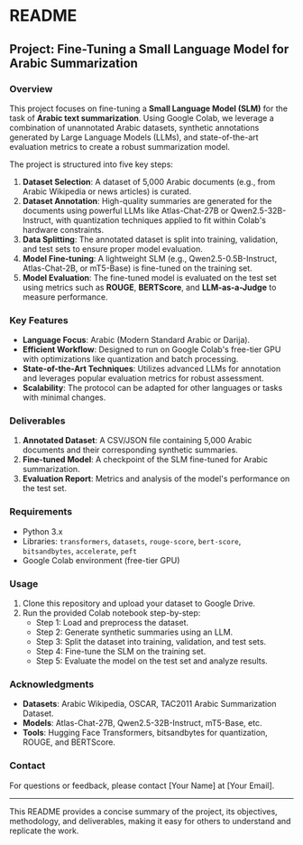 # README

## Project: Fine-Tuning a Small Language Model for Arabic Summarization

### Overview
This project focuses on fine-tuning a **Small Language Model (SLM)** for the task of **Arabic text summarization**. Using Google Colab, we leverage a combination of unannotated Arabic datasets, synthetic annotations generated by Large Language Models (LLMs), and state-of-the-art evaluation metrics to create a robust summarization model.

The project is structured into five key steps:
1. **Dataset Selection**: A dataset of 5,000 Arabic documents (e.g., from Arabic Wikipedia or news articles) is curated.
2. **Dataset Annotation**: High-quality summaries are generated for the documents using powerful LLMs like Atlas-Chat-27B or Qwen2.5-32B-Instruct, with quantization techniques applied to fit within Colab's hardware constraints.
3. **Data Splitting**: The annotated dataset is split into training, validation, and test sets to ensure proper model evaluation.
4. **Model Fine-tuning**: A lightweight SLM (e.g., Qwen2.5-0.5B-Instruct, Atlas-Chat-2B, or mT5-Base) is fine-tuned on the training set.
5. **Model Evaluation**: The fine-tuned model is evaluated on the test set using metrics such as **ROUGE**, **BERTScore**, and **LLM-as-a-Judge** to measure performance.

### Key Features
- **Language Focus**: Arabic (Modern Standard Arabic or Darija).
- **Efficient Workflow**: Designed to run on Google Colab's free-tier GPU with optimizations like quantization and batch processing.
- **State-of-the-Art Techniques**: Utilizes advanced LLMs for annotation and leverages popular evaluation metrics for robust assessment.
- **Scalability**: The protocol can be adapted for other languages or tasks with minimal changes.

### Deliverables
1. **Annotated Dataset**: A CSV/JSON file containing 5,000 Arabic documents and their corresponding synthetic summaries.
2. **Fine-tuned Model**: A checkpoint of the SLM fine-tuned for Arabic summarization.
3. **Evaluation Report**: Metrics and analysis of the model's performance on the test set.

### Requirements
- Python 3.x
- Libraries: `transformers`, `datasets`, `rouge-score`, `bert-score`, `bitsandbytes`, `accelerate`, `peft`
- Google Colab environment (free-tier GPU)

### Usage
1. Clone this repository and upload your dataset to Google Drive.
2. Run the provided Colab notebook step-by-step:
   - Step 1: Load and preprocess the dataset.
   - Step 2: Generate synthetic summaries using an LLM.
   - Step 3: Split the dataset into training, validation, and test sets.
   - Step 4: Fine-tune the SLM on the training set.
   - Step 5: Evaluate the model on the test set and analyze results.

### Acknowledgments
- **Datasets**: Arabic Wikipedia, OSCAR, TAC2011 Arabic Summarization Dataset.
- **Models**: Atlas-Chat-27B, Qwen2.5-32B-Instruct, mT5-Base, etc.
- **Tools**: Hugging Face Transformers, bitsandbytes for quantization, ROUGE, and BERTScore.

### Contact
For questions or feedback, please contact [Your Name] at [Your Email].

---

This README provides a concise summary of the project, its objectives, methodology, and deliverables, making it easy for others to understand and replicate the work.
